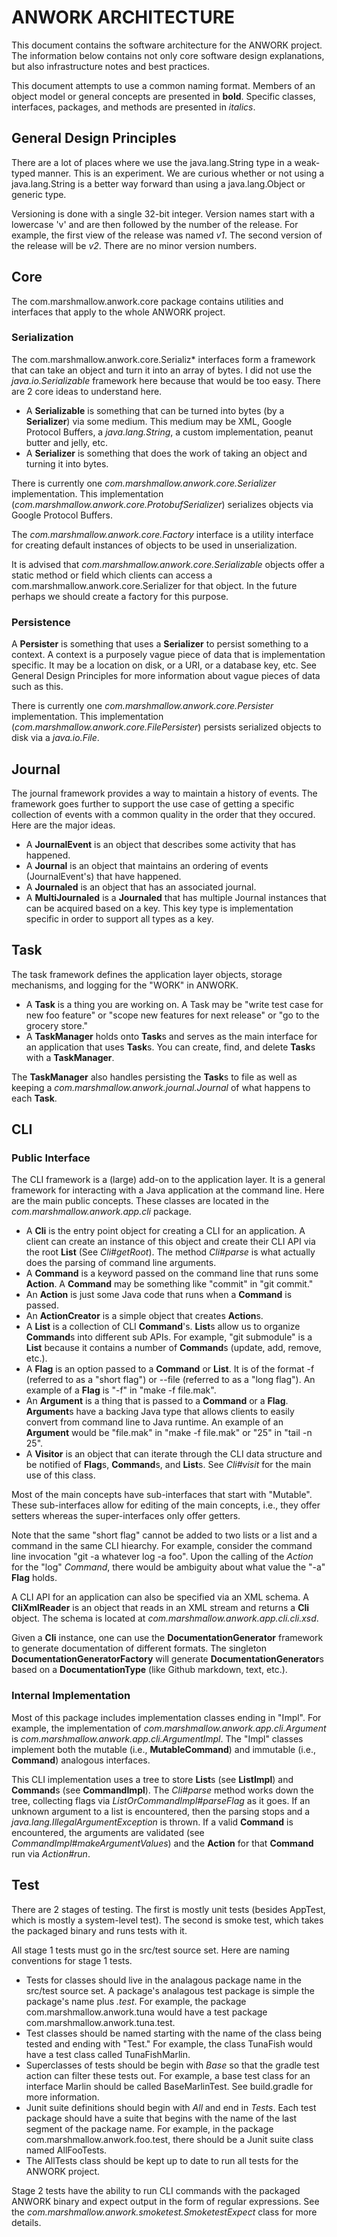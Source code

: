 # ANWORK ARCHITECTURE

This document contains the software architecture for the ANWORK project. The information below
contains not only core software design explanations, but also infrastructure notes and best
practices.

This document attempts to use a common naming format. Members of an object model or general concepts
are presented in **bold**. Specific classes, interfaces, packages, and methods are presented in
*italics*. 

## General Design Principles

There are a lot of places where we use the java.lang.String type in a weak-typed manner. This is an
experiment. We are curious whether or not using a java.lang.String is a better way forward than
using a java.lang.Object or generic type.

Versioning is done with a single 32-bit integer. Version names start with a lowercase 'v' and are
then followed by the number of the release. For example, the first view of the release was named
_v1_. The second version of the release will be _v2_. There are no minor version numbers.

## Core

The com.marshmallow.anwork.core package contains utilities and interfaces that apply to the whole
ANWORK project.

### Serialization

The com.marshmallow.anwork.core.Serializ* interfaces form a framework that can take an object and
turn it into an array of bytes. I did not use the *java.io.Serializable* framework here because that
would be too easy. There are 2 core ideas to understand here.
- A **Serializable** is something that can be turned into bytes (by a **Serializer**) via some
  medium. This medium may be XML, Google Protocol Buffers, a *java.lang.String*, a custom
  implementation, peanut butter and jelly, etc.
- A **Serializer** is something that does the work of taking an object and turning it into bytes.

There is currently one *com.marshmallow.anwork.core.Serializer* implementation. This implementation
(*com.marshmallow.anwork.core.ProtobufSerializer*) serializes objects via Google Protocol Buffers.

The *com.marshmallow.anwork.core.Factory* interface is a utility interface for creating default
instances of objects to be used in unserialization.

It is advised that *com.marshmallow.anwork.core.Serializable* objects offer a static method or field
which clients can access a com.marshmallow.anwork.core.Serializer for that object. In the future
perhaps we should create a factory for this purpose.

### Persistence

A **Persister** is something that uses a **Serializer** to persist something to a context. A context
is a purposely vague piece of data that is implementation specific. It may be a location on disk, or
a URI, or a database key, etc. See General Design Principles for more information about vague pieces
of data such as this.

There is currently one *com.marshmallow.anwork.core.Persister* implementation. This implementation
(*com.marshmallow.anwork.core.FilePersister*) persists serialized objects to disk via a
*java.io.File*.

## Journal

The journal framework provides a way to maintain a history of events. The framework goes further to
support the use case of getting a specific collection of events with a common quality in the order
that they occured. Here are the major ideas.
- A **JournalEvent** is an object that describes some activity that has happened.
- A **Journal** is an object that maintains an ordering of events (JournalEvent's) that have
  happened.
- A **Journaled** is an object that has an associated journal.
- A **MultiJournaled** is a **Journaled** that has multiple Journal instances that can be acquired
  based on a key. This key type is implementation specific in order to support all types as a key.

## Task

The task framework defines the application layer objects, storage mechanisms, and logging for the
"WORK" in ANWORK.
- A **Task** is a thing you are working on. A Task may be "write test case for new foo feature" or
  "scope new features for next release" or "go to the grocery store."
- A **TaskManager** holds onto **Task**s and serves as the main interface for an application that
  uses **Task**s. You can create, find, and delete **Task**s with a **TaskManager**.

The **TaskManager** also handles persisting the **Task**s to file as well as keeping a
*com.marshmallow.anwork.journal.Journal* of what happens to each **Task**.

## CLI

### Public Interface

The CLI framework is a (large) add-on to the application layer. It is a general framework for
interacting with a Java application at the command line. Here are the main public concepts. These
classes are located in the *com.marshmallow.anwork.app.cli* package.
- A **Cli** is the entry point object for creating a CLI for an application. A client can create an
  instance of this object and create their CLI API via the root **List** (See *Cli#getRoot*). The
  method *Cli#parse* is what actually does the parsing of command line arguments.
- A **Command** is a keyword passed on the command line that runs some **Action**. A **Command**
  may be something like "commit" in "git commit."
- An **Action** is just some Java code that runs when a **Command** is passed.
- An **ActionCreator** is a simple object that creates **Action**s.
- A **List** is a collection of CLI **Command**'s. **List**s allow us to organize **Command**s into
  different sub APIs. For example, "git submodule" is a **List** because it contains a number of
  **Command**s (update, add, remove, etc.).
- A **Flag** is an option passed to a **Command** or **List**. It is of the format -f (referred to
  as a "short flag") or --file (referred to as a "long flag"). An example of a **Flag** is "-f" in
  "make -f file.mak".
- An **Argument** is a thing that is passed to a **Command** or a **Flag**. **Argument**s have a
  backing Java type that allows clients to easily convert from command line to Java runtime. An
  example of an **Argument** would be "file.mak" in "make -f file.mak" or "25" in "tail -n 25".
- A **Visitor** is an object that can iterate through the CLI data structure and be notified of
  **Flag**s, **Command**s, and **List**s. See *Cli#visit* for the main use of this class.

Most of the main concepts have sub-interfaces that start with "Mutable". These sub-interfaces allow
for editing of the main concepts, i.e., they offer setters whereas the super-interfaces only offer
getters.

Note that the same "short flag" cannot be added to two lists or a list and a command in the same
CLI hiearchy. For example, consider the command line invocation "git -a whatever log -a foo". Upon
the calling of the *Action* for the "log" *Command*, there would be ambiguity about what value the
"-a" **Flag** holds.

A CLI API for an application can also be specified via an XML schema. A **CliXmlReader** is an
object that reads in an XML stream and returns a **Cli** object. The schema is located at
*com.marshmallow.anwork.app.cli.cli.xsd*.

Given a **Cli** instance, one can use the **DocumentationGenerator** framework to generate
documentation of different formats. The singleton **DocumentationGeneratorFactory** will generate
**DocumentationGenerator**s based on a **DocumentationType** (like Github markdown, text, etc.).  

### Internal Implementation

Most of this package includes implementation classes ending in "Impl". For example, the
implementation of *com.marshmallow.anwork.app.cli.Argument* is
*com.marshmallow.anwork.app.cli.ArgumentImpl*. The "Impl" classes implement both the mutable (i.e.,
**MutableCommand**) and immutable (i.e., **Command**) analogous interfaces.

This CLI implementation uses a tree to store **List**s (see **ListImpl**) and **Command**s (see
**CommandImpl**). The *Cli#parse* method works down the tree, collecting flags via
*ListOrCommandImpl#parseFlag* as it goes. If an unknown argument to a list is encountered, then the
parsing stops and a *java.lang.IllegalArgumentException* is thrown. If a valid **Command** is
encountered, the arguments are validated (see *CommandImpl#makeArgumentValues*) and the **Action**
for that **Command** run via *Action#run*.

## Test

There are 2 stages of testing. The first is mostly unit tests (besides AppTest, which is mostly a
system-level test). The second is smoke test, which takes the packaged binary and runs tests with
it.

All stage 1 tests must go in the src/test source set. Here are naming conventions for stage 1
tests.
- Tests for classes should live in the analagous package name in the src/test source set. A
  package's analagous test package is simple the package's name plus *.test*. For example, the
  package com.marshmallow.anwork.tuna would have a test package com.marshmallow.anwork.tuna.test.
- Test classes should be named starting with the name of the class being tested and ending with
  "Test." For example, the class TunaFish would have a test class called TunaFishMarlin.
- Superclasses of tests should be begin with *Base* so that the gradle test action can filter these
  tests out. For example, a base test class for an interface Marlin should be called BaseMarlinTest.
  See build.gradle for more information.
- Junit suite definitions should begin with *All* and end in *Tests*. Each test package should have
  a suite that begins with the name of the last segment of the package name. For example, in the
  package com.marshmallow.anwork.foo.test, there should be a Junit suite class named AllFooTests.
- The AllTests class should be kept up to date to run all tests for the ANWORK project.

Stage 2 tests have the ability to run CLI commands with the packaged ANWORK binary and expect
output in the form of regular expressions. See the
*com.marshmallow.anwork.smoketest.SmoketestExpect* class for more details.